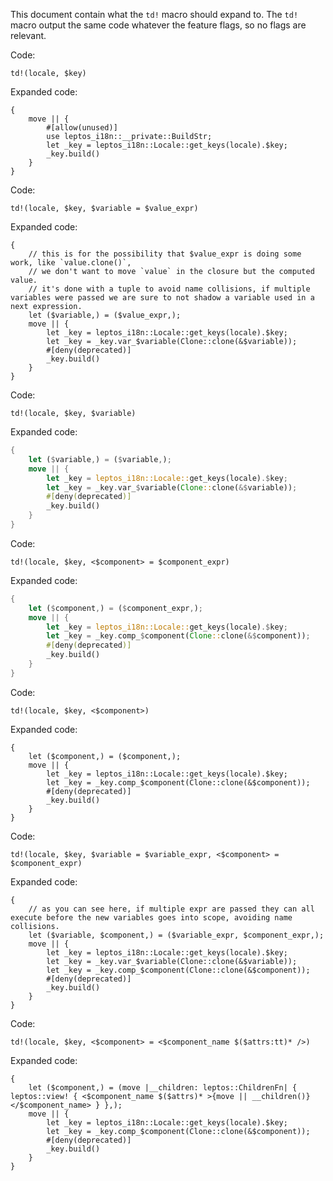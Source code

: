 This document contain what the `td!` macro should expand to. The `td!` macro output the same code whatever the feature flags, so no flags are relevant.

Code:

```rust,ignore
td!(locale, $key)
```

Expanded code:

```rust,ignore
{
    move || {
        #[allow(unused)]
        use leptos_i18n::__private::BuildStr;
        let _key = leptos_i18n::Locale::get_keys(locale).$key;
        _key.build()
    }
}
```

Code:

```rust,ignore
td!(locale, $key, $variable = $value_expr)
```

Expanded code:

```rust,ignore
{
    // this is for the possibility that $value_expr is doing some work, like `value.clone()`,
    // we don't want to move `value` in the closure but the computed value.
    // it's done with a tuple to avoid name collisions, if multiple variables were passed we are sure to not shadow a variable used in a next expression.
    let ($variable,) = ($value_expr,);
    move || {
        let _key = leptos_i18n::Locale::get_keys(locale).$key;
        let _key = _key.var_$variable(Clone::clone(&$variable));
        #[deny(deprecated)]
        _key.build()
    }
}
```

Code:

```rust,ignore
td!(locale, $key, $variable)
```

Expanded code:

```rust
{
    let ($variable,) = ($variable,);
    move || {
        let _key = leptos_i18n::Locale::get_keys(locale).$key;
        let _key = _key.var_$variable(Clone::clone(&$variable));
        #[deny(deprecated)]
        _key.build()
    }
}
```

Code:

```rust,ignore
td!(locale, $key, <$component> = $component_expr)
```

Expanded code:

```rust
{
    let ($component,) = ($component_expr,);
    move || {
        let _key = leptos_i18n::Locale::get_keys(locale).$key;
        let _key = _key.comp_$component(Clone::clone(&$component));
        #[deny(deprecated)]
        _key.build()
    }
}
```

Code:

```rust,ignore
td!(locale, $key, <$component>)
```

Expanded code:

```rust,ignore
{
    let ($component,) = ($component,);
    move || {
        let _key = leptos_i18n::Locale::get_keys(locale).$key;
        let _key = _key.comp_$component(Clone::clone(&$component));
        #[deny(deprecated)]
        _key.build()
    }
}
```

Code:

```rust,ignore
td!(locale, $key, $variable = $variable_expr, <$component> = $component_expr)
```

Expanded code:

```rust,ignore
{
    // as you can see here, if multiple expr are passed they can all execute before the new variables goes into scope, avoiding name collisions.
    let ($variable, $component,) = ($variable_expr, $component_expr,);
    move || {
        let _key = leptos_i18n::Locale::get_keys(locale).$key;
        let _key = _key.var_$variable(Clone::clone(&$variable));
        let _key = _key.comp_$component(Clone::clone(&$component));
        #[deny(deprecated)]
        _key.build()
    }
}
```

Code:

```rust,ignore
td!(locale, $key, <$component> = <$component_name $($attrs:tt)* />)
```

Expanded code:

```rust,ignore
{
    let ($component,) = (move |__children: leptos::ChildrenFn| { leptos::view! { <$component_name $($attrs)* >{move || __children()}</$component_name> } },);
    move || {
        let _key = leptos_i18n::Locale::get_keys(locale).$key;
        let _key = _key.comp_$component(Clone::clone(&$component));
        #[deny(deprecated)]
        _key.build()
    }
}
```
